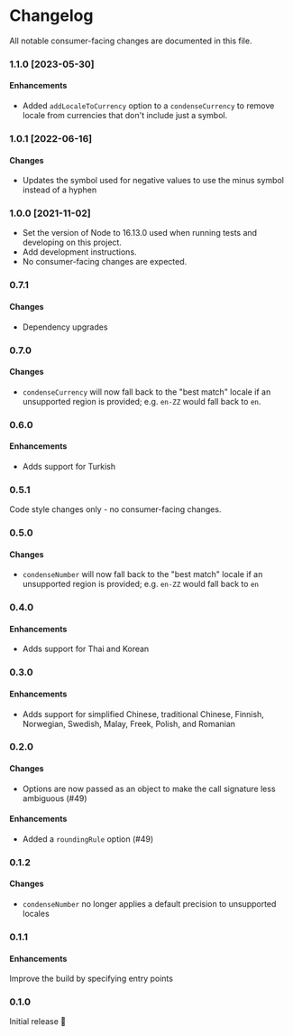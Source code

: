 # Changelog

All notable consumer-facing changes are documented in this file.

### 1.1.0 [2023-05-30]

#### Enhancements

- Added `addLocaleToCurrency` option to a `condenseCurrency` to remove locale from currencies that don't include just a symbol.

### 1.0.1 [2022-06-16]

#### Changes

- Updates the symbol used for negative values to use the minus symbol instead of a hyphen

### 1.0.0 [2021-11-02]

- Set the version of Node to 16.13.0 used when running tests and developing on this project.
- Add development instructions.
- No consumer-facing changes are expected.

### 0.7.1

#### Changes

- Dependency upgrades

### 0.7.0

#### Changes

- `condenseCurrency` will now fall back to the "best match" locale if an unsupported region is provided; e.g. `en-ZZ` would fall back to `en`.

### 0.6.0

#### Enhancements

- Adds support for Turkish

### 0.5.1

Code style changes only - no consumer-facing changes.

### 0.5.0

#### Changes

- `condenseNumber` will now fall back to the "best match" locale if an unsupported region is provided; e.g. `en-ZZ` would fall back to `en`

### 0.4.0

#### Enhancements

- Adds support for Thai and Korean

### 0.3.0

#### Enhancements

- Adds support for simplified Chinese, traditional Chinese, Finnish, Norwegian, Swedish, Malay, Freek, Polish, and Romanian

### 0.2.0

#### Changes

- Options are now passed as an object to make the call signature less ambiguous (#49)

#### Enhancements

- Added a `roundingRule` option (#49)

### 0.1.2

#### Changes

- `condenseNumber` no longer applies a default precision to unsupported locales

### 0.1.1

#### Enhancements

Improve the build by specifying entry points

### 0.1.0

Initial release :tada:
